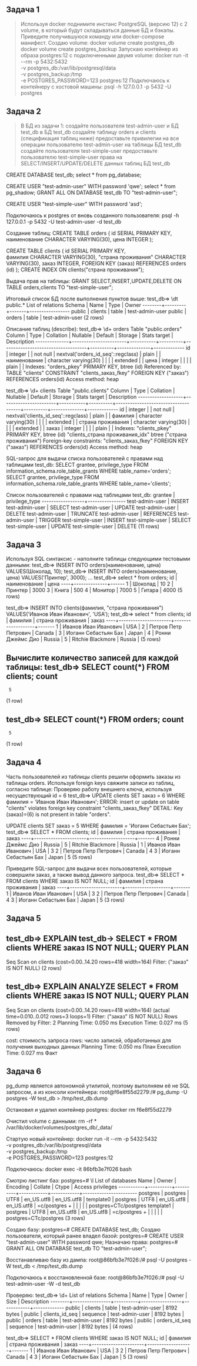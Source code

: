 ## Задача 1
>Используя docker поднимите инстанс PostgreSQL (версию 12) c 2 volume, в который будут складываться данные БД и бэкапы.
>Приведите получившуюся команду или docker-compose манифест.
Создаю volume:
	docker volume create postgres_db
	docker volume create postgres_backup
Запускаю контейнер из образа postgres:12 с подключенными двумя volume:
	docker run -it --rm -p 5432:5432 \
	-v postgres_db:/var/lib/postgresql/data \
	-v postgres_backup:/tmp \
	-e POSTGRES_PASSWORD=123 postgres:12
Подключаюсь к контейнеру с хостовой машины:
	psql -h 127.0.0.1 -p 5432 -U postgres

## Задача 2
>В БД из задачи 1:
>создайте пользователя test-admin-user и БД test_db
>в БД test_db создайте таблицу orders и clients (спeцификация таблиц ниже)
>предоставьте привилегии на все операции пользователю test-admin-user на таблицы БД test_db
>создайте пользователя test-simple-user
>предоставьте пользователю test-simple-user права на SELECT/INSERT/UPDATE/DELETE данных таблиц БД test_db

CREATE DATABASE test_db;
select * from pg_database;

CREATE USER "test-admin-user" WITH password 'qwe';
select * from pg_shadow;
GRANT ALL ON DATABASE test_db TO "test-admin-user";

CREATE USER "test-simple-user" WITH password 'asd';

Подключаюсь к postgres от вновь созданного пользователя:
	psql -h 127.0.0.1 -p 5432 -U test-admin-user -d test_db

Создание таблиц:
CREATE TABLE orders
(
    id SERIAL PRIMARY KEY,
    наименование CHARACTER VARYING(30),
    цена INTEGER
);

CREATE TABLE clients
(
	id SERIAL PRIMARY KEY,	
	фамилия CHARACTER VARYING(30),
	"страна проживания" CHARACTER VARYING(30),
	заказ INTEGER,
	FOREIGN KEY (заказ) REFERENCES orders (id)
);
CREATE INDEX ON clients("страна проживания");

Выдача прав на таблицы:
GRANT SELECT,INSERT,UPDATE,DELETE ON TABLE orders,clients TO "test-simple-user";

Итоговый список БД после выполнения пунктов выше:
test_db=> \dt public.*
             List of relations
 Schema |  Name   | Type  |      Owner
--------+---------+-------+-----------------
 public | clients | table | test-admin-user
 public | orders  | table | test-admin-user
(2 rows)

Описание таблиц (describe):
test_db=> \d+ orders
                                                          Table "public.orders"
    Column    |         Type          | Collation | Nullable |              Default               | Storage  | Stats target | Description
--------------+-----------------------+-----------+----------+------------------------------------+----------+--------------+-------------
 id           | integer               |           | not null | nextval('orders_id_seq'::regclass) | plain    |              |
 наименование | character varying(30) |           |          |                                    | extended |              |
 цена         | integer               |           |          |                                    | plain    |              |
Indexes:
    "orders_pkey" PRIMARY KEY, btree (id)
Referenced by:
    TABLE "clients" CONSTRAINT "clients_заказ_fkey" FOREIGN KEY ("заказ") REFERENCES orders(id)
Access method: heap

test_db=> \d+ clients
                                                             Table "public.clients"
      Column       |         Type          | Collation | Nullable |               Default               | Storage  | Stats target | Description
-------------------+-----------------------+-----------+----------+-------------------------------------+----------+--------------+-------------
 id                | integer               |           | not null | nextval('clients_id_seq'::regclass) | plain    |              |
 фамилия           | character varying(30) |           |          |                                     | extended |              |
 страна проживания | character varying(30) |           |          |                                     | extended |              |
 заказ             | integer               |           |          |                                     | plain    |              |
Indexes:
    "clients_pkey" PRIMARY KEY, btree (id)
    "clients_страна проживания_idx" btree ("страна проживания")
Foreign-key constraints:
    "clients_заказ_fkey" FOREIGN KEY ("заказ") REFERENCES orders(id)
Access method: heap

SQL-запрос для выдачи списка пользователей с правами над таблицами test_db:
SELECT grantee, privilege_type FROM information_schema.role_table_grants WHERE table_name='orders';
SELECT grantee, privilege_type FROM information_schema.role_table_grants WHERE table_name='clients';

Список пользователей с правами над таблицами test_db:
     grantee      | privilege_type
------------------+----------------
 test-admin-user  | INSERT
 test-admin-user  | SELECT
 test-admin-user  | UPDATE
 test-admin-user  | DELETE
 test-admin-user  | TRUNCATE
 test-admin-user  | REFERENCES
 test-admin-user  | TRIGGER
 test-simple-user | INSERT
 test-simple-user | SELECT
 test-simple-user | UPDATE
 test-simple-user | DELETE
(11 rows)


## Задача 3
Используя SQL синтаксис - наполните таблицы следующими тестовыми данными:
test_db=> INSERT INTO orders(наименование, цена) VALUES(Шоколад, 10);
test_db=> INSERT INTO orders(наименование, цена) VALUES('Принтер', 3000);
...
test_db=> select * from orders;
 id | наименование | цена
----+--------------+------
  1 | Шоколад      |   10
  2 | Принтер      | 3000
  3 | Книга        |  500
  4 | Монитор      | 7000
  5 | Гитара       | 4000
(5 rows)

test_db=> INSERT INTO clients(фамилия, "страна проживания") VALUES('Иванов Иван Иванович', 'USA');
test_db=> select * from clients;
 id |       фамилия        | страна проживания | заказ
----+----------------------+-------------------+-------
  1 | Иванов Иван Иванович | USA               |
  2 | Петров Петр Петрович | Canada            |
  3 | Иоганн Себастьян Бах | Japan             |
  4 | Ронни Джеймс Дио     | Russia            |
  5 | Ritchie Blackmore    | Russia            |
(5 rows)

Вычислите количество записей для каждой таблицы:
test_db=> SELECT count(*) FROM clients;
 count
-------
     5
(1 row)

test_db=> SELECT count(*) FROM orders;
 count
-------
     5
(1 row)


## Задача 4
Часть пользователей из таблицы clients решили оформить заказы из таблицы orders.
Используя foreign keys свяжите записи из таблиц, согласно таблице:
Проверяю работу внешнего ключа, используя несуществующий id = 6
test_db=> UPDATE clients SET заказ = 6 WHERE фамилия = 'Иванов Иван Иванович';
ERROR:  insert or update on table "clients" violates foreign key constraint "clients_заказ_fkey"
DETAIL:  Key (заказ)=(6) is not present in table "orders".

UPDATE clients SET заказ = 5 WHERE фамилия = 'Иоганн Себастьян Бах';
test_db=> SELECT * FROM clients;
 id |       фамилия        | страна проживания | заказ
----+----------------------+-------------------+-------
  4 | Ронни Джеймс Дио     | Russia            |
  5 | Ritchie Blackmore    | Russia            |
  1 | Иванов Иван Иванович | USA               |     3
  2 | Петров Петр Петрович | Canada            |     4
  3 | Иоганн Себастьян Бах | Japan             |     5
(5 rows)

Приведите SQL-запрос для выдачи всех пользователей, которые совершили заказ, а также вывод данного запроса.
test_db=> SELECT * FROM clients WHERE заказ IS NOT NULL;
 id |       фамилия        | страна проживания | заказ
----+----------------------+-------------------+-------
  1 | Иванов Иван Иванович | USA               |     3
  2 | Петров Петр Петрович | Canada            |     4
  3 | Иоганн Себастьян Бах | Japan             |     5
(3 rows)



## Задача 5
test_db=> EXPLAIN
test_db-> SELECT * FROM clients WHERE заказ IS NOT NULL;
                         QUERY PLAN
------------------------------------------------------------
 Seq Scan on clients  (cost=0.00..14.20 rows=418 width=164)
   Filter: ("заказ" IS NOT NULL)
(2 rows)


test_db=> EXPLAIN ANALYZE
SELECT * FROM clients WHERE заказ IS NOT NULL;
                                              QUERY PLAN
------------------------------------------------------------------------------------------------------
 Seq Scan on clients  (cost=0.00..14.20 rows=418 width=164) (actual time=0.010..0.012 rows=3 loops=1)
   Filter: ("заказ" IS NOT NULL)
   Rows Removed by Filter: 2
 Planning Time: 0.050 ms
 Execution Time: 0.027 ms
(5 rows)

cost: стоимость запроса
rows: число записей, обработанных для получения выходных данных
Planning Time: 0.050 ms		План
Execution Time: 0.027 ms	Факт


## Задача 6
pg_dump является автономной утилитой, поэтому выполняем её не SQL запросом, а из консоли контейнера:
root@f6e8f55d2279:/# pg_dump -U postgres -W test_db > /tmp/test_db.dump

Остановил и удалил контейнер postgres:
docker rm f6e8f55d2279

Очистил volume с данными:
rm -rf * /var/lib/docker/volumes/postgres_db/_data/

Стартую новый контейнер:
docker run -it --rm -p 5432:5432 \
-v postgres_db:/var/lib/postgresql/data \
-v postgres_backup:/tmp \
-e POSTGRES_PASSWORD=123 postgres:12

Подключаюсь:
docker exec -it 86bfb3e7f026 bash

Смотрю листинг баз:
postgres=# \l
                                 List of databases
   Name    |  Owner   | Encoding |  Collate   |   Ctype    |   Access privileges
-----------+----------+----------+------------+------------+-----------------------
 postgres  | postgres | UTF8     | en_US.utf8 | en_US.utf8 |
 template0 | postgres | UTF8     | en_US.utf8 | en_US.utf8 | =c/postgres          +
           |          |          |            |            | postgres=CTc/postgres
 template1 | postgres | UTF8     | en_US.utf8 | en_US.utf8 | =c/postgres          +
           |          |          |            |            | postgres=CTc/postgres
(3 rows)

Создаю базу:
postgres=# CREATE DATABASE test_db;
Создаю пользователя, который ранее владел базой:
postgres=# CREATE USER "test-admin-user" WITH password qwe;
Назначаю права:
postgres=# GRANT ALL ON DATABASE test_db TO "test-admin-user";

Восстанавливаю базу из дампа:
root@86bfb3e7f026:/# psql -U postgres -W test_db < /tmp/test_db.dump

Подключаюсь к восстановленной базе:
root@86bfb3e7f026:/# psql -U test-admin-user -W -d test_db

Проверяю:
test_db=> \d+
                                List of relations
 Schema |      Name      |   Type   |      Owner      |    Size    | Description
--------+----------------+----------+-----------------+------------+-------------
 public | clients        | table    | test-admin-user | 8192 bytes |
 public | clients_id_seq | sequence | test-admin-user | 8192 bytes |
 public | orders         | table    | test-admin-user | 8192 bytes |
 public | orders_id_seq  | sequence | test-admin-user | 8192 bytes |
(4 rows)

test_db=> SELECT * FROM clients WHERE заказ IS NOT NULL;
 id |       фамилия        | страна проживания | заказ
----+----------------------+-------------------+-------
  1 | Иванов Иван Иванович | USA               |     3
  2 | Петров Петр Петрович | Canada            |     4
  3 | Иоганн Себастьян Бах | Japan             |     5
(3 rows)


